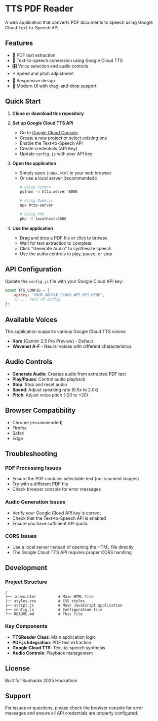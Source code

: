 # TTS PDF Reader

A web application that converts PDF documents to speech using Google Cloud Text-to-Speech API.

## Features

- 📄 PDF text extraction
- 🎵 Text-to-speech conversion using Google Cloud TTS
- 🎛️ Voice selection and audio controls
- ⚡ Speed and pitch adjustment
- 📱 Responsive design
- 🎨 Modern UI with drag-and-drop support

## Quick Start

1. **Clone or download this repository**

2. **Set up Google Cloud TTS API**
   - Go to [Google Cloud Console](https://console.cloud.google.com/)
   - Create a new project or select existing one
   - Enable the Text-to-Speech API
   - Create credentials (API Key)
   - Update `config.js` with your API key

3. **Open the application**
   - Simply open `index.html` in your web browser
   - Or use a local server (recommended):
     ```bash
     # Using Python
     python -m http.server 8000
     
     # Using Node.js
     npx http-server
     
     # Using PHP
     php -S localhost:8000
     ```

4. **Use the application**
   - Drag and drop a PDF file or click to browse
   - Wait for text extraction to complete
   - Click "Generate Audio" to synthesize speech
   - Use the audio controls to play, pause, or stop

## API Configuration

Update the `config.js` file with your Google Cloud API key:

```javascript
const TTS_CONFIG = {
    apiKey: 'YOUR_GOOGLE_CLOUD_API_KEY_HERE',
    // ... rest of config
};
```

## Available Voices

The application supports various Google Cloud TTS voices:
- **Kore** (Gemini 2.5 Pro Preview) - Default
- **Wavenet A-F** - Neural voices with different characteristics

## Audio Controls

- **Generate Audio**: Creates audio from extracted PDF text
- **Play/Pause**: Control audio playback
- **Stop**: Stop and reset audio
- **Speed**: Adjust speaking rate (0.5x to 2.0x)
- **Pitch**: Adjust voice pitch (-20 to +20)

## Browser Compatibility

- Chrome (recommended)
- Firefox
- Safari
- Edge

## Troubleshooting

### PDF Processing Issues
- Ensure the PDF contains selectable text (not scanned images)
- Try with a different PDF file
- Check browser console for error messages

### Audio Generation Issues
- Verify your Google Cloud API key is correct
- Check that the Text-to-Speech API is enabled
- Ensure you have sufficient API quota

### CORS Issues
- Use a local server instead of opening the HTML file directly
- The Google Cloud TTS API requires proper CORS handling

## Development

### Project Structure
```
/
├── index.html          # Main HTML file
├── styles.css          # CSS styles
├── script.js           # Main JavaScript application
├── config.js           # Configuration file
└── README.md           # This file
```

### Key Components
- **TTSReader Class**: Main application logic
- **PDF.js Integration**: PDF text extraction
- **Google Cloud TTS**: Text-to-speech synthesis
- **Audio Controls**: Playback management

## License

Built for Sunhacks 2025 Hackathon

## Support

For issues or questions, please check the browser console for error messages and ensure all API credentials are properly configured.
